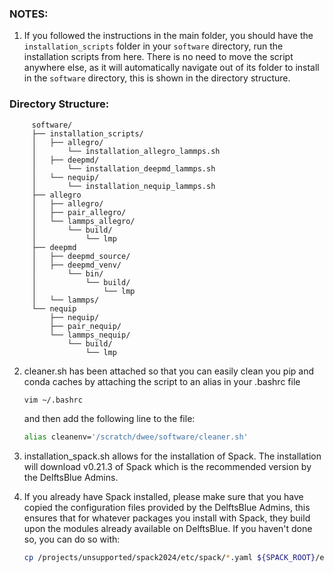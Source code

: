 ### NOTES:
1. If you followed the instructions in the main folder, you should have the `installation_scripts` folder in your `software` directory, run the installation scripts from here. There is no need to move the script anywhere else, as it will 
   automatically navigate out of its folder to install in the `software` directory, this is shown in the directory structure.

### Directory Structure:

```
	 software/
	 ├── installation_scripts/
	 │   ├── allegro/
	 │       └── installation_allegro_lammps.sh
	 │   ├── deepmd/
	 │       └── installation_deepmd_lammps.sh
	 │   └── nequip/
	 │       └── installation_nequip_lammps.sh
	 ├── allegro
	 │   ├── allegro/
	 │   ├── pair_allegro/
	 │   └── lammps_allegro/
	 │       └── build/
	 │           └── lmp
	 ├── deepmd
	 │   ├── deepmd_source/
	 │   ├── deepmd_venv/
	 │   	 └── bin/
	 │           └── build/
	 │               └── lmp
	 │   └── lammps/
	 └── nequip
	     ├── nequip/
	     ├── pair_nequip/
	     └── lammps_nequip/
	         └── build/
	             └── lmp
```
2. cleaner.sh has been attached so that you can easily clean you pip and conda caches by attaching the script to an alias in your .bashrc file
   ```bash
   vim ~/.bashrc
   ```
   and then add the following line to the file:
   ```bash
   alias cleanenv='/scratch/dwee/software/cleaner.sh'
   ```
3. installation_spack.sh allows for the installation of Spack. The installation will download v0.21.3 of Spack which is the recommended version by the DelftsBlue
   Admins.
   
5. If you already have Spack installed, please make sure that you have copied the configuration files provided by the DelftsBlue Admins, this ensures that for whatever packages you install with Spack, they build upon the modules already available 
   on DelftsBlue. If you haven't done so, you can do so with:
   ```bash
   cp /projects/unsupported/spack2024/etc/spack/*.yaml ${SPACK_ROOT}/etc/spack/
   ```
